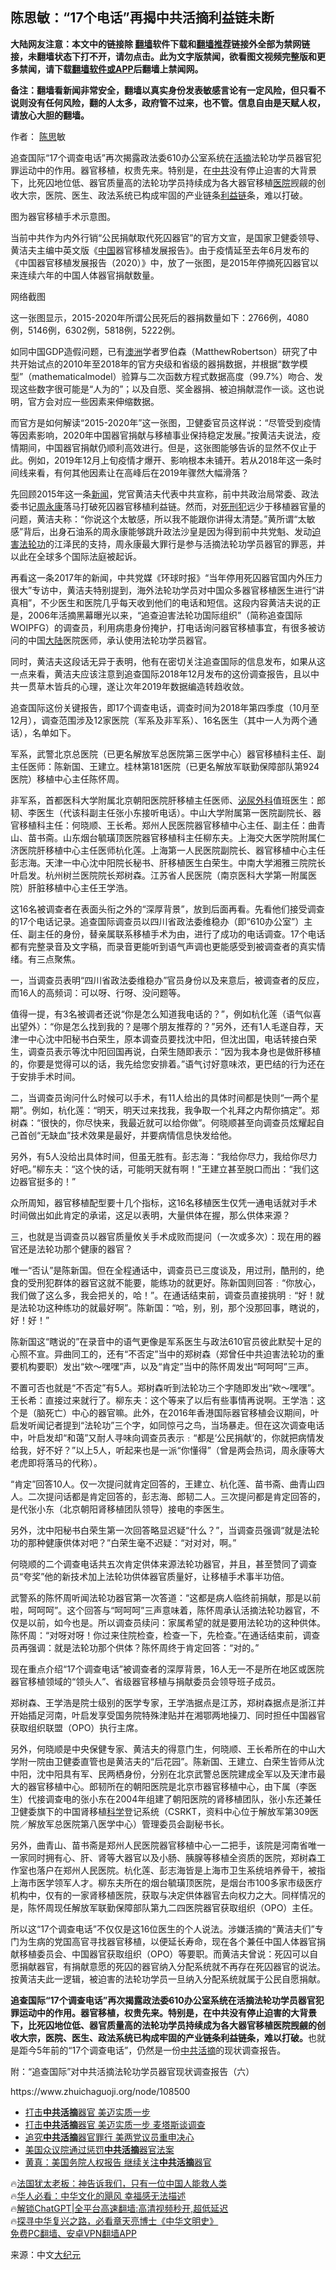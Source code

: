  <!-- 面包屑导航 --> <h2>陈思敏：“17个电话”再揭中共活摘利益链未断</h2> <p class="notice"><b>大陆网友注意：本文中的链接除 <a href="https://github.com/bannedbook/fanqiang" >翻墙</a>软件下载和<a href="https://github.com/killgcd/justmysocks/blob/master/README.md">翻墙推荐</a>链接外全部为禁网链接，未翻墙状态下打不开，请勿点击。此为文字版禁闻，欲看图文视频完整版和更多禁闻，请下载<a href="https://github.com/bannedbook/fanqiang">翻墙软件或APP</a>后翻墙上禁闻网。</p><p>备注：翻墙看新闻非常安全，翻墙以真实身份发表敏感言论有一定风险，但只看不说则没有任何风险，翻的人太多，政府管不过来，也不管。信息自由是天赋人权，请放心大胆的翻墙。</b></p>  <div class="entry"> <p>作者： <a href="https://www.bannedbook.org/bnews/tag/%E9%99%88%E6%80%9D/" class="st_tag internal_tag" rel="tag" title="标签 陈思 下的日志">陈思</a>敏</p> <p id="summary">追查国际“17个调查电话”再次揭露政法委610办公室系统在<a href="https://www.bannedbook.org/bnews/tag/%e6%b4%bb%e6%91%98/" class="st_tag internal_tag" rel="tag" title="标签 活摘 下的日志">活摘</a>法轮功学员器官犯罪运动中的作用。器官移植，权贵先来。特别是，在<a href="https://www.bannedbook.org/bnews/tag/%e4%b8%ad%e5%85%b1/" class="st_tag internal_tag" rel="tag" title="标签 中共 下的日志">中共</a>没有停止迫害的大背景下，比死囚地位低、器官质量高的法轮功学员持续成为各大器官移植<a href="https://www.bannedbook.org/bnews/tag/%E5%8C%BB%E9%99%A2/" class="st_tag internal_tag" rel="tag" title="标签 医院 下的日志">医院</a>觊觎的创收大宗，医院、医生、政法系统已构成牢固的产业链条<a href="https://www.bannedbook.org/bnews/tag/%E5%88%A9%E7%9B%8A%E9%93%BE/" class="st_tag internal_tag" rel="tag" title="标签 利益链 下的日志">利益链</a>条，难以打破。</p> <p id="conimg">图为器官移植手术示意图。</p> <p>当前中共作为内外行销“公民捐献取代死囚器官”的官方文宣，是国家卫健委领导、黄洁夫主编中英文版《<span class='wp_keywordlink_affiliate'><a href="https://www.bannedbook.org/" title="中国" target="_blank">中国</a></span>器官移植发展报告》。由于疫情延至去年6月发布的《中国器官移植发展报告（2020）》中，放了一张图，是2015年停摘死囚器官以来连续六年的中国人体器官捐献数量。</p> <p>网络截图</p> <p>这一张图显示，2015-2020年所谓公民死后的器捐数量如下：2766例，4080例，5146例，6302例，5818例，5222例。</p> <p>如同中国GDP造假问题，已有<a href="https://www.bannedbook.org/bnews/tag/%e6%be%b3%e6%b4%b2/" class="st_tag internal_tag" rel="tag" title="标签 澳洲 下的日志">澳洲</a>学者罗伯森（MatthewRobertson）研究了中共开始试点的2010年至2018年的官方央级和省级的器捐数据，并根据“数学模型”（mathematicalmodel）验算与二次函数方程式数据高度（99.7%）吻合、发现这些数字很可能是“人为的”；以及自愿、奖金器捐、被迫捐献混作一谈。这也说明，官方会对应一些因素来伸缩数据。</p> <p>而官方是如何解读“2015-2020年”这一张图，卫健委官员这样说：“尽管受到疫情等因素影响，2020年中国器官捐献与移植事业保持稳定发展。”按黄洁夫说法，疫情期间，中国器官捐献仍顺利高效进行。但是，这张图能够告诉的显然不仅止于此。例如，2019年12月上旬疫情才爆开、影响根本未铺开。若从2018年这一条时间线来看，有何其他因素让在高峰后在2019年骤然大幅滑落？</p> <p>先回顾2015年这一条<span class='wp_keywordlink_affiliate'><a href="https://www.bannedbook.org/" title="新闻">新闻</a></span>，党官黄洁夫代表中共宣称，前中共政治局常委、政法委书记<span class='wp_keywordlink'><a href="https://www.bannedbook.org/forum2/topic2891.html" title="《周永康其人》《周永康传》" target="_blank">周永康</a></span>落马打破死囚器官移植利益链。然而，对<span class='wp_keywordlink'><a href="https://www.bannedbook.org/forum2/topic106.html" title="活摘器官：死刑犯撑不起中国器官移植市场上的蘑菇云" target="_blank">死刑犯</a></span>远少于移植器官量的问题，黄洁夫称：“你说这个太敏感，所以我不能跟你讲得太清楚。”黄所谓“太敏感”背后，出身石油系的周永康能够跳升政法沙皇是因为得到前中共党魁、发动<span class='wp_keywordlink'><a href="https://www.bannedbook.org/forum11/topic278.html" title="评江泽民与中共相互利用迫害法轮功" target="_blank">迫害法轮功</a></span>的江泽民的支持，周永康最大罪行是参与活摘法轮功学员器官的罪恶，并以此在全球多个国际法庭被起诉。</p> <p>再看这一条2017年的新闻，中共党媒《环球时报》“当年停用死囚器官国内外压力很大”专访中，黄洁夫特别提到，海外法轮功学员对中国众多器官移植医生进行“讲真相”，不少医生和医院几乎每天收到他们的电话和短信。这段内容黄洁夫说的正是，2006年活摘黑幕曝光以来，“追查迫害法轮功国际组织”（简称追查国际 WOIPFG）的调查员，利用病患身份掩护，打电话询问器官移植事宜，有很多被访问的中国<span class='wp_keywordlink_affiliate'><a href="https://www.bannedbook.org/" title="大陆" target="_blank">大陆</a></span>医院医师，承认使用法轮功学员器官。</p> <p>同时，黄洁夫这段话无异于表明，他有在密切关注追查国际的信息发布，如果从这一点来看，黄洁夫应该注意到追查国际2018年12月发布的这份调查报告，且以中共一贯草木皆兵的心理，遂让次年2019年数据编造转趋收敛。</p> <p>追查国际这份关键报告，即17个调查电话，调查时间为2018年第四季度（10月至12月），调查范围涉及12家医院（军系及非军系）、16名医生（其中一人为两个通话），名单如下。</p> <p>军系，武警北京总医院（已更名解放军总医院第三医学中心）器官移植科主任、副主任医师：陈新国、王建立。桂林第181医院（已更名解放军联勤保障部队第924医院）移植中心主任陈怀周。</p> <p>非军系，首都医科大学附属北京朝阳医院肝移植主任医师、<a href="https://www.bannedbook.org/bnews/tag/%e6%b3%8c%e5%b0%bf%e5%a4%96%e7%a7%91/" class="st_tag internal_tag" rel="tag" title="标签 泌尿外科 下的日志">泌尿外科</a>值班医生：郎韧、李医生（代该科副主任张小东接听电话）。中山大学附属第一医院副院长、器官移植科主任：何晓顺、王长希。郑州人民医院器官移植中心主任、副主任：曲青山、苗书斋。山东烟台毓璜顶医院器官移植科主任柳东夫。上海交大医学院附属仁济医院肝移植中心主任医师杭化莲。上海第一人民医院副院长、器官移植中心主任彭志海。天津一中心沈中阳院长秘书、肝移植医生白荣生。中南大学湘雅三院院长叶启发。杭州树兰医院院长郑树森。江苏省人民医院（南京医科大学第一附属医院）肝脏移植中心主任王学浩。</p> <p>这16名被调查者在表面头衔之外的“深厚背景”，放到后面再看。先看他们接受调查的17个电话记录。追查国际调查员以四川省政法委维稳办（即“610办公室”）主任、副主任的身份，替亲属联系移植手术为由，进行了成功的电话调查。17个电话都有完整录音及文字稿，而录音更能听到语气声调也更能感受到被调查者的真实情绪。有三点聚焦。</p> <p>一，当调查员表明“四川省政法委维稳办”官员身份以及来意后，被调查者的反应，而16人的高频词：可以呀、行呀、没问题等。</p> <p>值得一提，有3名被调者还说“你是怎么知道我电话的？”，例如杭化莲（语气似喜出望外）：“你是怎么找到我的？是哪个朋友推荐的？”另外，还有1人毛遂自荐，天津一中心沈中阳秘书白荣生，原本调查员要找沈中阳，但沈出国，电话转接白荣生，调查员表示等沈中阳回国再说，白荣生随即表示：“因为我本身也是做肝移植的，你要是觉得可以的话，我先给您安排着。”语气讨好意味浓，更巴结的行为还在于安排手术时间。</p> <p>二，当调查员询问什么时候可以手术，有11人给出的具体时间都是快则“一两个星期”。例如，杭化莲：“明天，明天过来找我，我争取一个礼拜之内帮你搞定”。郑树森：“很快的，你尽快来，我最近就可以给你做”。何晓顺甚至向调查员炫耀起自己首创“无缺血”技术效果是最好，并要病情信息快发给他。</p>  <p>另外，有5人没给出具体时间，但虽无胜有。彭志海：“我给你尽力，我给你尽力好吧。”柳东夫：“这个快的话，可能明天就有啊！”王建立甚至脱口而出：“我们这边器官挺多的！”</p> <p>众所周知，器官移植配型要十几个指标，这16名移植医生仅凭一通电话就对手术时间做出如此肯定的承诺，这足以表明，大量供体在握，那么供体来源？</p> <p>三，也就是当调查员以器官质量攸关手术成败而提问（一次或多次）：现在用的器官还是法轮功那个健康的器官？</p> <p>唯一“否认”是陈新国。但在全程通话中，调查员已三度谈及，用过刑，酷刑的，绝食的受刑犯群体的器官这就不能要，能练功的就更好。陈新国则回答﹕“你放心，我们做了这么多，我会把关的，哈！”。在通话结束前，调查员直接挑明﹕“好！就是法轮功这种练功的就最好啊”。陈新国：“哈，别，别，那个没那回事，瞎说的，好！好！”</p> <p>陈新国这“瞎说的”在录音中的语气更像是军系医生与政法610官员彼此默契十足的心照不宣。异曲同工的，还有“不否定”当中的郑树森（郑曾任中共迫害法轮功的重要机构要职）发出“欸〜嘿嘿”声，以及“肯定”当中的陈怀周发出“呵呵呵”三声。</p> <p>不置可否也就是“不否定”有5人。郑树森听到法轮功三个字随即发出“欸〜嘿嘿”。王长希：直接过来就行了。柳东夫：这个等来了以后有些事情再说啊。王学浩：这个是（脑死亡）中心的器官嘛。此外，在2016年香港国际器官移植会议期间，叶启发听闻记者提到“法轮功”三个字，如同惊弓之鸟，当场暴走。但在这次调查电话中，叶启发却“和蔼”又耐人寻味向调查员表示﹕“都是‘公民捐献’的，你就把病情发给我，好不好？”以上5人，听起来也是一派“你懂得”（曾是两会热词，周永康等大老虎即将落马的代称）。</p> <p>“肯定”回答10人。仅一次提问就肯定回答的，王建立、杭化莲、苗书斋、曲青山四人。二次提问话都是肯定回答的，彭志海、郎韧二人。三次提问都是肯定回答的，是代张小东（北京朝阳肾移植团队领导）接电的李医生。</p> <p>另外，沈中阳秘书白荣生第一次回答略显迟疑“什么？”，当调查员强调“就是法轮功的那种健康供体对吧？”白荣生毫不迟疑：“对对对，啊。”</p> <p>何晓顺的二个调查电话共五次肯定供体来源法轮功器官，并且，甚至赞同了调查员“夸奖”他的新技术加上法轮功供体器官质量好，让移植手术事半功倍。</p>  <p>武警系的陈怀周听闻法轮功器官第一次答道：“这都是病人临终前捐献，那是以前啦，呵呵呵”。这个回答与“呵呵呵”三声意味着，陈怀周承认活摘法轮功器官，不仅是以前，如今也是。所以调查员续问：家属希望的就是要用法轮功的这种供体。陈怀周：“对呀对呀！你过来住院检查，检查一下，先检查。”在通话结束前，调查员再强调：就是法轮功那个供体？陈怀周终于肯定回答：“对的。”</p> <p>现在重点介绍“17个调查电话”被调查者的深厚背景，16人无一不是所在地区或医院器官移植领域的“领头人”、省级器官移植与捐献委员会领导班子成员。</p> <p>郑树森、王学浩是院士级别的医学专家，王学浩据点是江苏，郑树森据点是浙江并开始插足河南，叶启发享受国务院特殊津贴并在湘鄂两地操刀、同时担任中国器官获取组织联盟（OPO）执行主席。</p> <p>另外，何晓顺是中央保健专家、黄洁夫的得意门生，何晓顺、王长希所在的中山大学附一院由卫健委直管也是黄洁夫的“后花园”。陈新国、王建立、白荣生皆师从沈中阳，沈中阳具有军、民两栖身份，分别在北京武警总医院建成全军以及天津市最大的器官移植中心。郎韧所在的朝阳医院是北京市器官移植中心，由下属（李医生）代接调查电的张小东在2004年组建了朝阳医院的肾移植团队，张小东还兼任卫健委旗下的中国肾移植<span class='wp_keywordlink'><a href="https://www.bannedbook.org/forum11/topic309.html" title="禁片：“科学”的棍子" target="_blank">科学</a></span>登记系统（CSRKT，资料中心位于解放军第309医院／解放军总医院第八医学中心）管理委员会副秘书长。</p> <p>另外，曲青山、苗书斋是郑州人民医院器官移植中心一二把手，该院是河南省唯一一家同时拥有心、肝、肾等大器官以及小肠、胰腺等移植全资质的医院，郑树森工作室也落户在郑州人民医院。杭化莲、彭志海皆是上海市卫生系统培养骨干，被指上海市医学领军人才。柳东夫所在的烟台毓璜顶医院，是烟台市100多家市级医疗机构中，仅有的一家肾移植医院，获取与决定供体器官去向权力之大。同样情况的是，陈怀周现任解放军联勤保障部队第九二四医院器官获取组织（OPO）主任。</p> <p>所以这“17个调查电话”不仅仅是这16位医生的个人说法。涉嫌活摘的“黄洁夫们”专门为生病的党国高官寻找器官移植，以便延长寿命，现在各个兼任中国人体器官捐献移植委员会、中国器官获取组织（OPO）等要职。而黄洁夫曾说：死囚可以自愿捐献器官，有捐献意愿的死囚的器官纳入分配系统就不再存在死囚器官的说法。按黄洁夫此一逻辑，被迫害的法轮功学员一旦纳入分配系统就属于公民自愿捐献。</p> <p><strong>追查国际“17个调查电话”再次揭露政法委610办公室系统在活摘法轮功学员器官犯罪运动中的作用。器官移植，权贵先来。特别是，在中共没有停止迫害的大背景下，比死囚地位低、器官质量高的法轮功学员持续成为各大器官移植医院觊觎的创收大宗，医院、医生、政法系统已构成牢固的产业链条利益链条，难以打破。</strong>也就是距今5年前的“17个调查电话”，仍然是一份<a href="https://www.bannedbook.org/bnews/tag/%E4%B8%AD%E5%85%B1%E6%B4%BB%E6%91%98/" class="st_tag internal_tag" rel="tag" title="标签 中共活摘 下的日志">中共活摘</a>的现状调查报告。</p> <p>附：“追查国际”对中共活摘法轮功学员器官现状调查报告（六）</p> <p>https://www.zhuichaguoji.org/node/108500</p>  <!--<div id="taboola-mid-1"></div>--><ul class='op-related-articles' title='相关阅读'> <li><a href='https://www.bannedbook.org/bnews/ccpdope/20230410/1870231.html' target='_blank'>打击<b>中共活摘</b>器官 美迈实质一步</a></li> <li><a href='https://www.bannedbook.org/bnews/cnnews/20230406/1868958.html' target='_blank'>打击<b>中共活摘</b>器官 美迈实质一步 麦塔斯谈调查</a></li> <li><a href='https://www.bannedbook.org/bnews/cbnews/20230331/1866401.html' target='_blank'>追究<b>中共活摘</b>器官罪行 美两党议员重申决心</a></li> <li><a href='https://www.bannedbook.org/bnews/cbnews/20230329/1865696.html' target='_blank'>美国众议院通过惩罚<b>中共活摘</b>器官法案</a></li> <li><a href='https://www.bannedbook.org/bnews/comments/20230329/1865525.html' target='_blank'>黄真：美国务院人权报告 继续关注<b>中共活摘</b>器官</a></li> </ul> <p class="texttj"> 🔥<a href="https://www.bannedbook.org/bnews/ssgc/20230219/1850782.html" target="_blank">法国犹太老板：神告诉我们，只有一位中国人能救人类</a><br/> 🔥<a href="https://www.bannedbook.org/bnews/comments/20220220/1694796.html" target="_blank">华人必看：中华文化的飓风 幸福感无法描述</a><br/> 🔥<a href="https://github.com/bannedbook/fanqiang/wiki/V2ray%E6%9C%BA%E5%9C%BA" target="_blank">解锁ChatGPT|全平台高速翻墙:高清视频秒开,超低延迟</a><br/> 🔥<a href="https://www.bannedbook.org/bnews/comments/20220808/1768773.html" target="_blank">探寻中华复兴之路，必看章天亮博士《中华文明史》</a><br/> <a href="https://github.com/bannedbook/fanqiang/wiki/%E7%A6%81%E9%97%BB%E7%BD%91%E5%AE%89%E5%8D%93%E7%BF%BB%E5%A2%99%E6%96%B0%E9%97%BBAPP" target="_blank">免费PC翻墙、安卓VPN翻墙APP</a><br/> </p><p class="src-info">来源：中文<span class='wp_keywordlink_affiliate'><a href="http://www.epochtimes.com/" title="大纪元" target="_blank">大纪元</a></span> </p><a name='sharetosocial'></a> <div style="margin-bottom:5px;padding-bottom:5px;clear:both"> <div id="archive-pix-1" class="banner-ads"> <!-- AuctionX Display platform tag START --> <div id="27602x728x90x621x_ADSLOT1" clicktrack="%%CLICK_URL_ESC%%"></div>  <!-- AuctionX Display platform tag END --> </div> <div id="archive-pix-2" class="banner-ads"> <!-- AuctionX Display platform tag START --> <div id="27556x300x250x621x_ADSLOT1" clicktrack="%%CLICK_URL_ESC%%" style="margin:0 auto;text-align:center"></div>  <!-- AuctionX Display platform tag END --> </div> </div>  <div id="archive-pix-1" class="banner-ads"> <!-- AuctionX Display platform tag START --> <div id="27603x728x90x621x_ADSLOT1" clicktrack="%%CLICK_URL_ESC%%"></div>  <!-- AuctionX Display platform tag END --> </div> </div><!--END ENTRY--> 